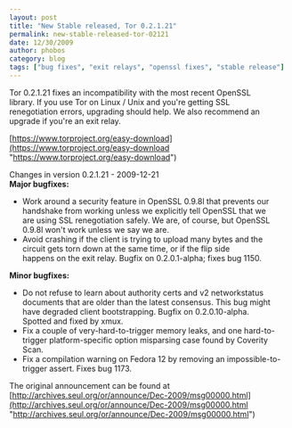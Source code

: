 ```yaml
---
layout: post
title: "New Stable released, Tor 0.2.1.21"
permalink: new-stable-released-tor-02121
date: 12/30/2009
author: phobos
category: blog
tags: ["bug fixes", "exit relays", "openssl fixes", "stable release"]
---
```


Tor 0.2.1.21 fixes an incompatibility with the most recent OpenSSL  
library. If you use Tor on Linux / Unix and you're getting SSL  
renegotiation errors, upgrading should help. We also recommend an  
upgrade if you're an exit relay.

[https://www.torproject.org/easy-download](https://www.torproject.org/easy-download "https://www.torproject.org/easy-download")

Changes in version 0.2.1.21 - 2009-12-21  
**Major bugfixes:**

- Work around a security feature in OpenSSL 0.9.8l that prevents our  
 handshake from working unless we explicitly tell OpenSSL that we  
 are using SSL renegotiation safely. We are, of course, but OpenSSL  
 0.9.8l won't work unless we say we are.
- Avoid crashing if the client is trying to upload many bytes and the  
 circuit gets torn down at the same time, or if the flip side  
 happens on the exit relay. Bugfix on 0.2.0.1-alpha; fixes bug 1150.

**Minor bugfixes:**

- Do not refuse to learn about authority certs and v2 networkstatus  
 documents that are older than the latest consensus. This bug might  
 have degraded client bootstrapping. Bugfix on 0.2.0.10-alpha.  
 Spotted and fixed by xmux.
- Fix a couple of very-hard-to-trigger memory leaks, and one hard-to-  
 trigger platform-specific option misparsing case found by Coverity  
 Scan.
- Fix a compilation warning on Fedora 12 by removing an impossible-to-  
 trigger assert. Fixes bug 1173.

The original announcement can be found at [http://archives.seul.org/or/announce/Dec-2009/msg00000.html](http://archives.seul.org/or/announce/Dec-2009/msg00000.html "http://archives.seul.org/or/announce/Dec-2009/msg00000.html")


